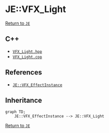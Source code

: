 # JE::VFX_Light

[Return to `JE`](/docs/je.md)

## C++

- [`VFX_Light.hpp`](/src/je/VFX_Light.hpp)
- [`VFX_Light.cpp`](/src/je/VFX_Light.cpp)

## References

- [`JE::VFX_EffectInstance`](/docs/je/VFX_EffectInstance.md)

## Inheritance

```mermaid
graph TD;
    JE::VFX_EffectInstance --> JE::VFX_Light
```

[Return to `JE`](/docs/je.md)